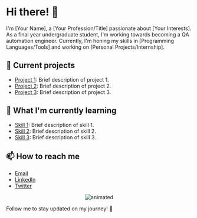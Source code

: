 # Hi there! 👋

I'm [Your Name], a [Your Profession/Title] passionate about [Your Interests]. As a final year undergraduate student, I'm working towards becoming a QA automation engineer. Currently, I'm honing my skills in [Programming Languages/Tools] and working on [Personal Projects/Internship].

## 🔭 Current projects

- [Project 1](https://github.com/yourusername/project1): Brief description of project 1.
- [Project 2](https://github.com/yourusername/project2): Brief description of project 2.
- [Project 3](https://github.com/yourusername/project3): Brief description of project 3.

## 🌱 What I'm currently learning

- [Skill 1](https://www.example.com): Brief description of skill 1.
- [Skill 2](https://www.example.com): Brief description of skill 2.
- [Skill 3](https://www.example.com): Brief description of skill 3.

## 📫 How to reach me

- [Email](mailto:youremail@example.com)
- [LinkedIn](https://www.linkedin.com/in/yourusername/)
- [Twitter](https://twitter.com/yourusername/)

<p align="center">
  <img src="https://media.giphy.com/media/your-gif-url-here/giphy.gif" alt="animated" />
</p>

Follow me to stay updated on my journey! 🚀
